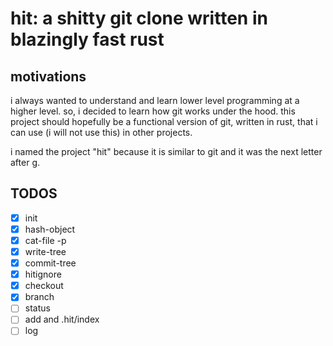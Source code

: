 # hit: a shitty git clone written in blazingly fast rust

## motivations

i always wanted to understand and learn lower level programming at a higher level. so, i decided to learn how git works under the hood. this project should hopefully be a functional version of git, written in rust, that i can use (i will not use this) in other projects.

i named the project "hit" because it is similar to git and it was the next letter after g.

## TODOS

- [x] init
- [x] hash-object
- [x] cat-file -p
- [x] write-tree
- [x] commit-tree
- [x] hitignore
- [x] checkout
- [x] branch
- [ ] status
- [ ] add and .hit/index
- [ ] log